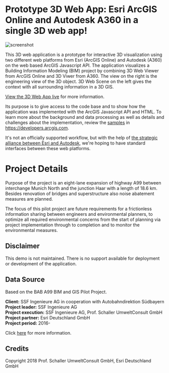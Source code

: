 # Prototype 3D Web App: Esri ArcGIS Online and Autodesk A360 in a single 3D web app!

![screenshot](https://raw.githubusercontent.com/oertac/oertac.github.io/master/A99-slides/img/A99_3D_WebApp.png)

This 3D web application is a prototype for interactive 3D visualization using two different web platforms from Esri (ArcGIS Online) and Autodesk (A360) on the web based ArcGIS Javascript API. The application visualizes a Building Information Modeling (BIM) project by combining 3D Web Viewer from ArcGIS Online and 3D Viwer from A360. The view on the right is the engineering view of the 3D object. 3D Web Scene on the left gives the context with all surrounding information in a 3D GIS.<br>

<a target="_blank" href="https://oertac.github.io/A99-slides/">View the 3D Web App live</a> for more information.

Its purpose is to give access to the code base and to show how the application was implemented with the ArcGIS Javascript API and HTML. To learn more about the background and data processing as well as details and challenges about the implementation, review the <a target="_blank" href="https://blogs.esri.com/esri/arcgis/2017/04/12/c-through-a-prototype-for-interactive-3d-urban-planning-analysis-on-the-web/">samples</a> in https://developers.arcgis.com.

It's not an officially supported workflow, but with the help of <a target="_blank" href="https://blogs.esri.com/esri/arcgis/2017/04/12/c-through-a-prototype-for-interactive-3d-urban-planning-analysis-on-the-web/">the strategic alliance between Esri and Autodesk</a>, we're hoping to have standard interfaces between these web platforms.

# Project Details
Purpose of the project is an eight-lane expansion of highway A99 between interchange Munich North and the junction Haar with a length of 18.6 km. Besides renovation of bridges and superstructure also noise abatement measures are planned.

The focus of this pilot project are future requirements for a frictionless information sharing between engineers and environmental planners, to optimize all required environmental concerns from the start of planning via project implementation through to completion and to monitor the environmental measures.

## Disclaimer

This demo is not maintained. There is no support available for deployment or development of the application.

## Data Source

Based on the BAB A99 BIM and GIS Pilot Project.

<b>Client:</b> SSF Ingenieure AG in cooperation with Autobahndirektion Südbayern<br>
<b>Project leader:</b> SSF Ingenieure AG<br>
<b>Project execution:</b> SSF Ingenieure AG, Prof. Schaller UmweltConsult GmbH<br>
<b>Project partner:</b> Esri Deutschland GmbH<br>
<b>Project period:</b> 2016-

Click <a target="_blank" href="http://psu-schaller.de/BAB-A99-BIM-und-GIS-Pilotprojekt,263 ">here</a> for more information.  


## Credits
Copyright 2018 Prof. Schaller UmweltConsult GmbH, Esri Deutschland GmbH







